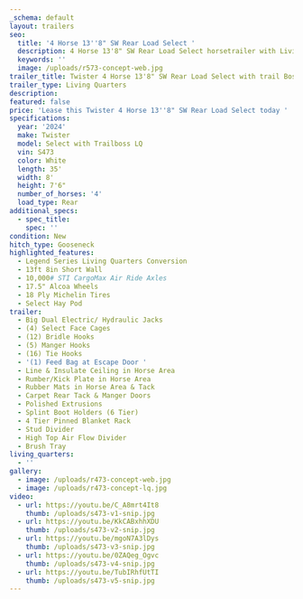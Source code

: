 ```yaml
---
_schema: default
layout: trailers
seo:
  title: '4 Horse 13''8" SW Rear Load Select '
  description: 4 Horse 13'8" SW Rear Load Select horsetrailer with Living Quarters
  keywords: ''
  image: /uploads/r573-concept-web.jpg
trailer_title: Twister 4 Horse 13'8" SW Rear Load Select with trail Boss LQ R473
trailer_type: Living Quarters
description:
featured: false
price: 'Lease this Twister 4 Horse 13''8" SW Rear Load Select today '
specifications:
  year: '2024'
  make: Twister
  model: Select with Trailboss LQ
  vin: S473
  color: White
  length: 35'
  width: 8'
  height: 7'6"
  number_of_horses: '4'
  load_type: Rear
additional_specs:
  - spec_title:
    spec: ''
condition: New
hitch_type: Gooseneck
highlighted_features:
  - Legend Series Living Quarters Conversion
  - 13ft 8in Short Wall
  - 10,000# STI CargoMax Air Ride Axles
  - 17.5" Alcoa Wheels
  - 18 Ply Michelin Tires
  - Select Hay Pod
trailer:
  - Big Dual Electric/ Hydraulic Jacks
  - (4) Select Face Cages
  - (12) Bridle Hooks
  - (5) Manger Hooks
  - (16) Tie Hooks
  - '(1) Feed Bag at Escape Door '
  - Line & Insulate Ceiling in Horse Area
  - Rumber/Kick Plate in Horse Area
  - Rubber Mats in Horse Area & Tack
  - Carpet Rear Tack & Manger Doors
  - Polished Extrusions
  - Splint Boot Holders (6 Tier)
  - 4 Tier Pinned Blanket Rack
  - Stud Divider
  - High Top Air Flow Divider
  - Brush Tray
living_quarters:
  - ''
gallery:
  - image: /uploads/r473-concept-web.jpg
  - image: /uploads/r473-concept-lq.jpg
video:
  - url: https://youtu.be/C_A8mrt4It8
    thumb: /uploads/s473-v1-snip.jpg
  - url: https://youtu.be/KkCABxhhXDU
    thumb: /uploads/s473-v2-snip.jpg
  - url: https://youtu.be/mgoN7A3lDys
    thumb: /uploads/s473-v3-snip.jpg
  - url: https://youtu.be/0ZAQeg_Ogvc
    thumb: /uploads/s473-v4-snip.jpg
  - url: https://youtu.be/TubIRhfUtTI
    thumb: /uploads/s473-v5-snip.jpg
---
```

